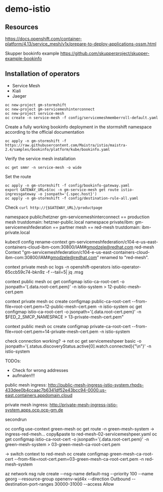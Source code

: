 # demo-istio

## Resources
https://docs.openshift.com/container-platform/4.13/service_mesh/v1x/prepare-to-deploy-applications-ossm.html

Skupper bookinfo example
https://github.com/skupperproject/skupper-example-bookinfo


## Installation of operators
+ Service Mesh
+ Kiali
+ Jaeger

```
oc new-project gm-stormshift
oc new-project gm-servicemeshinterconnect
oc new-project service-mesh
oc create -n service-mesh -f config/servicemeshmemberroll-default.yaml
```

Create a fully working bookinfo deployment in the stormshift namespace according to the official documentation

```
oc apply -n gm-stormshift -f https://raw.githubusercontent.com/Maistra/istio/maistra-2.4/samples/bookinfo/platform/kube/bookinfo.yaml
```

Verify the service mesh installation
```
oc get smmr -n service-mesh -o wide
```

Set the route
```
oc apply -n gm-stormshift -f config/bookinfo-gateway.yaml
export GATEWAY_URL=$(oc -n gm-service-mesh get route istio-ingressgateway -o jsonpath='{.spec.host}')
oc apply -n gm-stormshift -f config/destination-rule-all.yaml
```

Check ```curl http://{$GATEWAY_URL}/productpage ```


namespace public/hetzner  gm-servicemeshinterconnect  == production mesh
      trustdomain: hetzner-public.local
namespace private/ibm:    gm-servicemeshfederation    == partner mesh == red-mesh
      trustdomain: ibm-private.local

kubectl config rename-context gm-servicemeshfederation/c104-e-us-east-containers-cloud-ibm-com:30800/IAM#gmodzele@redhat.com red-mesh       
Context "gm-servicemeshfederation/c104-e-us-east-containers-cloud-ibm-com:30800/IAM#gmodzele@redhat.com" renamed to "red-mesh".



context private mesh 
oc logs -n openshift-operators istio-operator-65ccb59c74-bkn9z -f --tail=5| jq .msg

context public mesh
oc get configmap istio-ca-root-cert -o jsonpath='{.data.root-cert\.pem}' -n istio-system > 12-public-mesh-cert.pem

context private mesh
oc create configmap public-ca-root-cert --from-file=root-cert.pem=12-public-mesh-cert.pem -n istio-system
oc get configmap istio-ca-root-cert -o jsonpath='{.data.root-cert\.pem}' -n $FED_2_SMCP_NAMESPACE > 13-private-mesh-cert.pem"

context public mesh
oc create configmap private-ca-root-cert --from-file=root-cert.pem=14-private-mesh-cert.pem -n istio-system




check connection working? -> not
oc get servicemeshpeer basic -o jsonpath='{.status.discoveryStatus.active[0].watch.connected}{"\n"}' -n istio-system

TODOs:
- Check for wrong addresses
- aufmalen!!!

public mesh ingress: 
http://public-mesh-ingress-istio-system.rhpds-433dee0b4ccaac7b6341df52e43bcc94-0000.us-east.containers.appdomain.cloud

private mesh ingress: 
http://private-mesh-ingress-istio-system.apps.ocp.ocp-gm.de


secondrun

oc config use-context green-mesh
oc get route -n green-mesh-system
-> ingress-red-mesh... copy&paste to red-mesh-02-servicemeshpeer.yaml
oc get configmap istio-ca-root-cert -o jsonpath='{.data.root-cert\.pem}' -n green-mesh-system > 03-green-mesh-ca-root-cert.pem

-> switch context to red-mesh
oc create configmap green-mesh-ca-root-cert --from-file=root-cert.pem=03-green-mesh-ca-root-cert.pem -n red-mesh-system


az network nsg rule create --nsg-name default-nsg --priority 100 --name georg --resource-group openenv-wjd4x --direction Outbound --destination-port-ranges 30000-31000 --access Allow